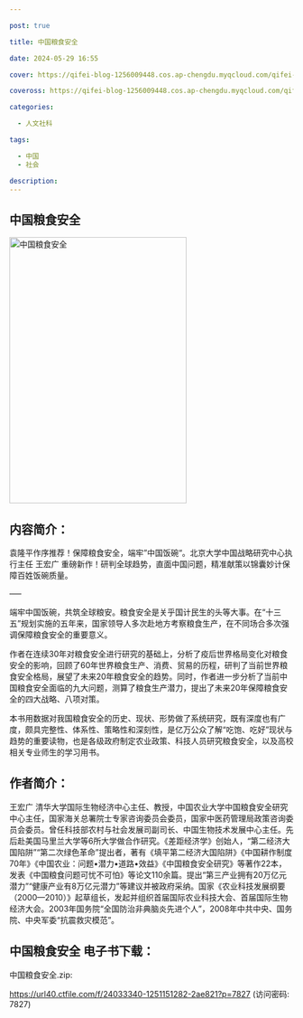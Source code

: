 ```yaml
---

post: true

title: 中国粮食安全

date: 2024-05-29 16:55

cover: https://qifei-blog-1256009448.cos.ap-chengdu.myqcloud.com/qifei-blog/65520f9fc458853aefd87845.jpg

coveross: https://qifei-blog-1256009448.cos.ap-chengdu.myqcloud.com/qifei-blog/65520f9fc458853aefd87845.jpg

categories:

  - 人文社科

tags:

  - 中国
  - 社会

description:
---
```


## 中国粮食安全
<img alt="中国粮食安全 " class="aligncenter loading" data-was-processed="true" decoding="async" fetchpriority="high" height="471" src="https://qifei-blog-1256009448.cos.ap-chengdu.myqcloud.com/qifei-blog/65520f9fc458853aefd87845.jpg" style="cursor: zoom-in;" width="314"/>

## 内容简介：

袁隆平作序推荐！保障粮食安全，端牢”中国饭碗“。北京大学中国战略研究中心执行主任 王宏广 重磅新作！研判全球趋势，直面中国问题，精准献策以锦囊妙计保障百姓饭碗质量。

—–

端牢中国饭碗，共筑全球粮安。粮食安全是关乎国计民生的头等大事。在“十三五”规划实施的五年来，国家领导人多次赴地方考察粮食生产，在不同场合多次强调保障粮食安全的重要意义。

作者在连续30年对粮食安全进行研究的基础上，分析了疫后世界格局变化对粮食安全的影响，回顾了60年世界粮食生产、消费、贸易的历程，研判了当前世界粮食安全格局，展望了未来20年粮食安全的趋势。同时，作者进一步分析了当前中国粮食安全面临的九大问题，测算了粮食生产潜力，提出了未来20年保障粮食安全的四大战略、八项对策。

本书用数据对我国粮食安全的历史、现状、形势做了系统研究，既有深度也有广度，颇具完整性、体系性、策略性和深刻性，是亿万公众了解“吃饱、吃好”现状与趋势的重要读物，也是各级政府制定农业政策、科技人员研究粮食安全，以及高校相关专业师生的学习用书。

## 作者简介：

王宏广 清华大学国际生物经济中心主任、教授，中国农业大学中国粮食安全研究中心主任，国家海关总署院士专家咨询委员会委员，国家中医药管理局政策咨询委员会委员。曾任科技部农村与社会发展司副司长、中国生物技术发展中心主任。先后赴美国马里兰大学等6所大学做合作研究。《差距经济学》创始人，“第二经济大国陷阱”“第二次绿色革命”提出者，著有《填平第二经济大国陷阱》《中国耕作制度70年》《中国农业：问题•潜力•道路•效益》《中国粮食安全研究》等著作22本，发表《中国粮食问题可忧不可怕》等论文110余篇。提出“第三产业拥有20万亿元潜力”“健康产业有8万亿元潜力”等建议并被政府采纳。国家《农业科技发展纲要（2000—2010）》起草组长，发起并组织首届国际农业科技大会、首届国际生物经济大会。2003年国务院“全国防治非典脑炎先进个人”，2008年中共中央、国务院、中央军委“抗震救灾模范”。

## 中国粮食安全 电子书下载：

中国粮食安全.zip: 

https://url40.ctfile.com/f/24033340-1251151282-2ae821?p=7827 (访问密码: 7827)

